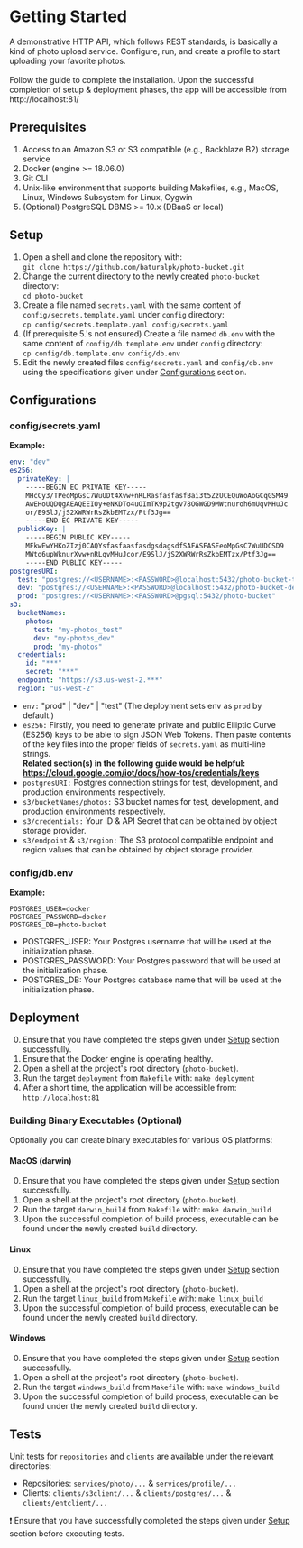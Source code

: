 # Getting Started
A demonstrative HTTP API, which follows REST standards, is basically a kind of photo upload service.
Configure, run, and create a profile to start uploading your favorite photos. <br><br>
Follow the guide to complete the installation. Upon the successful completion of setup & deployment phases, the app will be
accessible from http://localhost:81/

## Prerequisites
1. Access to an Amazon S3 or S3 compatible (e.g., Backblaze B2) storage service
2. Docker (engine >= 18.06.0)
3. Git CLI
4. Unix-like environment that supports building Makefiles, e.g., MacOS, Linux, Windows Subsystem for Linux, Cygwin
5. (Optional) PostgreSQL DBMS >= 10.x (DBaaS or local)

## Setup
1. Open a shell and clone the repository with:<br>
    ```git clone https://github.com/baturalpk/photo-bucket.git```
2. Change the current directory to the newly created `photo-bucket` directory:<br>
    ```cd photo-bucket```
3. Create a file named `secrets.yaml` with the same content of `config/secrets.template.yaml` under `config` directory:<br>
    ```cp config/secrets.template.yaml config/secrets.yaml```
4. (If prerequisite 5.'s not ensured) Create a file named `db.env` with the same content of `config/db.template.env` under `config` directory:<br>
    ```cp config/db.template.env config/db.env```
5. Edit the newly created files `config/secrets.yaml` and `config/db.env` using the specifications given under [Configurations](#configurations) section.

## Configurations

### config/secrets.yaml
**Example:**
```yaml
env: "dev"
es256:
  privateKey: |
    -----BEGIN EC PRIVATE KEY-----
    MHcCy3/TPeoMpGsC7WuUDt4Xvw+nRLRasfasfasfBai3t5ZzUCEQuWoAoGCqGSM49
    AwEHoUQDQgAEAQEEIOy+eNKDTo4uOImTK9p2tgv78OGWGD9MWtnuroh6mUqvMHuJc
    or/E9SlJ/jS2XWRWrRsZkbEMTzx/Ptf3Jg==
    -----END EC PRIVATE KEY-----
  publicKey: |
    -----BEGIN PUBLIC KEY-----
    MFkwEwYHKoZIzj0CAQYsfasfaasfasdgsdagsdfSAFASFASEeoMpGsC7WuUDCSD9
    MWto6upWknurXvw+nRLqvMHuJcor/E9SlJ/jS2XWRWrRsZkbEMTzx/Ptf3Jg==
    -----END PUBLIC KEY-----
postgresURI:
  test: "postgres://<USERNAME>:<PASSWORD>@localhost:5432/photo-bucket-testDB"
  dev: "postgres://<USERNAME>:<PASSWORD>@localhost:5432/photo-bucket-devDB"
  prod: "postgres://<USERNAME>:<PASSWORD>@pgsql:5432/photo-bucket"
s3:
  bucketNames:
    photos:
      test: "my-photos_test"
      dev: "my-photos_dev"
      prod: "my-photos"
  credentials:
    id: "***"
    secret: "***"
  endpoint: "https://s3.us-west-2.***"
  region: "us-west-2"
```
* `env:` "prod" | "dev" | "test" (The deployment sets env as `prod` by default.)
* `es256:` Firstly, you need to generate private and public Elliptic Curve (ES256) keys to be able to sign JSON Web Tokens. 
           Then paste contents of the key files into the proper fields of `secrets.yaml` as multi-line strings. <br>
          **Related section(s) in the following guide would be helpful: https://cloud.google.com/iot/docs/how-tos/credentials/keys**
* `postgresURI:` Postgres connection strings for test, development, and production environments respectively.
* `s3/bucketNames/photos:` S3 bucket names for test, development, and production environments respectively.
* `s3/credentials:` Your ID & API Secret that can be obtained by object storage provider.
* `s3/endpoint` & `s3/region:` The S3 protocol compatible endpoint and region values that can be obtained by object storage provider.

### config/db.env
**Example:**
```.env
POSTGRES_USER=docker
POSTGRES_PASSWORD=docker
POSTGRES_DB=photo-bucket
```
* POSTGRES_USER: Your Postgres username that will be used at the initialization phase.
* POSTGRES_PASSWORD: Your Postgres password that will be used at the initialization phase.
* POSTGRES_DB: Your Postgres database name that will be used at the initialization phase.

## Deployment
0. Ensure that you have completed the steps given under [Setup](#setup) section successfully.
1. Ensure that the Docker engine is operating healthy.
2. Open a shell at the project's root directory (`photo-bucket`).
3. Run the target `deployment` from `Makefile` with: ```make deployment```
4. After a short time, the application will be accessible from: ```http://localhost:81```

### Building Binary Executables (Optional)
Optionally you can create binary executables for various OS platforms:

#### MacOS (darwin)
0. Ensure that you have completed the steps given under [Setup](#setup) section successfully.
1. Open a shell at the project's root directory (`photo-bucket`).
2. Run the target `darwin_build` from `Makefile` with: ```make darwin_build```
3. Upon the successful completion of build process, executable can be found under the newly created `build` directory.

#### Linux
0. Ensure that you have completed the steps given under [Setup](#setup) section successfully.
1. Open a shell at the project's root directory (`photo-bucket`).
2. Run the target `linux_build` from `Makefile` with: ```make linux_build```
3. Upon the successful completion of build process, executable can be found under the newly created `build` directory.

#### Windows
0. Ensure that you have completed the steps given under [Setup](#setup) section successfully.
1. Open a shell at the project's root directory (`photo-bucket`).
2. Run the target `windows_build` from `Makefile` with: ```make windows_build```
3. Upon the successful completion of build process, executable can be found under the newly created `build` directory.

## Tests
Unit tests for `repositories` and `clients` are available under the relevant directories: 
- Repositories: `services/photo/...` & `services/profile/...`
- Clients: `clients/s3client/...` & `clients/postgres/...` & `clients/entclient/...`

❗ Ensure that you have successfully completed the steps given under [Setup](#setup) section before executing tests.
